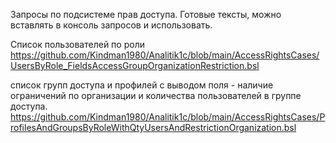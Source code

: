 Запросы по подсистеме прав доступа.
Готовые тексты, можно вставлять в консоль запросов и использовать.

Список пользователей по роли
https://github.com/Kindman1980/Analitik1c/blob/main/AccessRightsCases/UsersByRole_FieldsAccessGroupOrganizationRestriction.bsl

список групп доступа и профилей с выводом поля - наличие ограничений по организации и количества пользователей в группе доступа.
https://github.com/Kindman1980/Analitik1c/blob/main/AccessRightsCases/ProfilesAndGroupsByRoleWithQtyUsersAndRestrictionOrganization.bsl
